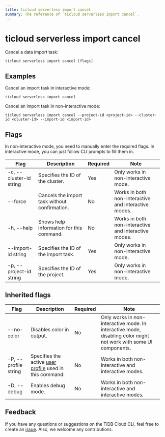 ```yaml
---
title: ticloud serverless import cancel
summary: The reference of `ticloud serverless import cancel`.
---
```


# ticloud serverless import cancel

Cancel a data import task:

```shell
ticloud serverless import cancel [flags]
```

## Examples

Cancel an import task in interactive mode:

```shell
ticloud serverless import cancel
```

Cancel an import task in non-interactive mode:

```shell
ticloud serverless import cancel --project-id <project-id> --cluster-id <cluster-id> --import-id <import-id>
```

## Flags

In non-interactive mode, you need to manually enter the required flags. In interactive mode, you can just follow CLI prompts to fill them in.

| Flag                    | Description                                                   | Required | Note                                                 |
|-------------------------|---------------------------------------------------------------|----------|------------------------------------------------------|
| -c, --cluster-id string | Specifies the ID of the cluster.                              | Yes      | Only works in non-interactive mode.                  |
| --force                 | Cancels the import task without confirmation. | No       | Works in both non-interactive and interactive modes. |
| -h, --help              | Shows help information for this command.                      | No       | Works in both non-interactive and interactive modes. |
| --import-id string      | Specifies the ID of the import task.                          | Yes      | Only works in non-interactive mode.                  |
| -p, --project-id string | Specifies the ID of the project.                              | Yes      | Only works in non-interactive mode.                  |

## Inherited flags

| Flag                 | Description                                                                               | Required | Note                                                                                                                    |
|----------------------|-------------------------------------------------------------------------------------------|----------|--------------------------------------------------------------------------------------------------------------------------|
| --no-color           | Disables color in output.                                                                  | No       | Only works in non-interactive mode. In interactive mode, disabling color might not work with some UI components. |
| -P, --profile string | Specifies the active [user profile](/tidb-cloud/cli-reference.md#user-profile) used in this command. | No       | Works in both non-interactive and interactive modes.                                                                      |
| -D, --debug          | Enables debug mode.                                                                                   | No       | Works in both non-interactive and interactive modes.                                                             |

## Feedback

If you have any questions or suggestions on the TiDB Cloud CLI, feel free to create an [issue](https://github.com/tidbcloud/tidbcloud-cli/issues/new/choose). Also, we welcome any contributions.
